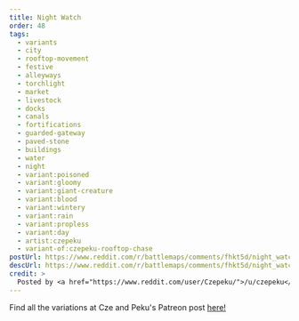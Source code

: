 ```yaml
---
title: Night Watch
order: 48
tags:
  - variants
  - city
  - rooftop-movement
  - festive
  - alleyways
  - torchlight
  - market
  - livestock
  - docks
  - canals
  - fortifications
  - guarded-gateway
  - paved-stone
  - buildings
  - water
  - night
  - variant:poisoned
  - variant:gloomy
  - variant:giant-creature
  - variant:blood
  - variant:wintery
  - variant:rain
  - variant:propless
  - variant:day
  - artist:czepeku
  - variant-of:czepeku-rooftop-chase
postUrl: https://www.reddit.com/r/battlemaps/comments/fhkt5d/night_watch_16x50/
descUrl: https://www.reddit.com/r/battlemaps/comments/fhkt5d/night_watch_16x50/fkbp4t7/
credit: >
  Posted by <a href="https://www.reddit.com/user/Czepeku/">/u/czepeku</a> to <a href="https://www.reddit.com/r/battlemaps/">/r/battlemaps</a> in Mar, 2020. <br/> Please support the artist on <a href="https://www.patreon.com/czepeku/posts">Patreon</a> and <a href="https://marketplace.roll20.net/browse/publisher/327/czepeku">Roll20</a>, as well as follow them on <a href="https://twitter.com/czepeku">Twitter</a>, <a href="https://www.artstation.com/czepeku">ArtStation</a>
---
```

Find all the variations at Cze and Peku's Patreon post <a href="https://www.patreon.com/posts/31978269" title="Rooftop Chase by Czepeku on Patreon">here!</a>
